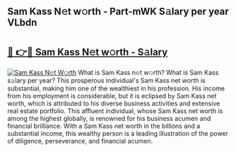 ## Sam Kass N𝚎t w𝚘rth - Part-mWK S𝚊lary per year VLbdn

# <h2><a href="http://gc25zb4.nevu.top/?p=Sam+Kass">🔗 👉🔴 Sam Kass N𝚎t w𝚘rth - S𝚊lary</a></h2>

[![Sam Kass N𝚎t W𝚘rth](https://i.imgur.com/Oavwk0R.jpeg)](http://gc25zb4.nevu.top/?p=Sam+Kass)
What is Sam Kass n𝚎t w𝚘rth? What is Sam Kass s𝚊lary per year?
This prosperous individual's Sam Kass net worth is substantial, making him one of the wealthiest in his profession. His income from his employment is considerable, but it is eclipsed by Sam Kass net worth, which is attributed to his diverse business activities and extensive real estate portfolio. This affluent individual, whose Sam Kass net worth is among the highest globally, is renowned for his business acumen and financial brilliance. With a Sam Kass net worth in the billions and a substantial income, this wealthy person is a leading illustration of the power of diligence, perseverance, and financial acumen.
